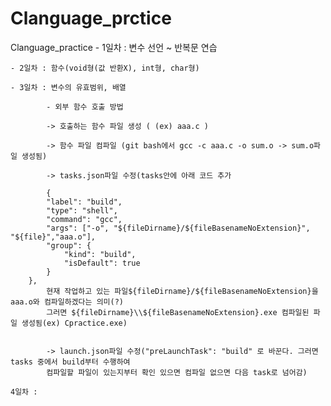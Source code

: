 # Clanguage_prctice
Clanguage_practice
    - 1일차 : 변수 선언 ~ 반복문 연습 

    - 2일차 : 함수(void형(값 반환X), int형, char형)

    - 3일차 : 변수의 유효범위, 배열

            - 외부 함수 호출 방법
            
            -> 호출하는 함수 파일 생성 ( (ex) aaa.c )

            -> 함수 파일 컴파일 (git bash에서 gcc -c aaa.c -o sum.o -> sum.o파일 생성됨)

            -> tasks.json파일 수정(tasks안에 아래 코드 추가

            {
			"label": "build",
			"type": "shell",
			"command": "gcc",
			"args": ["-o", "${fileDirname}/${fileBasenameNoExtension}", "${file}","aaa.o"],
			"group": {
				"kind": "build",
				"isDefault": true
			}
		},
            현재 작업하고 있는 파일${fileDirname}/${fileBasenameNoExtension}을 aaa.o와 컴파일하겠다는 의미(?)
            그러면 ${fileDirname}\\${fileBasenameNoExtension}.exe 컴파일된 파일 생성됨(ex) Cpractice.exe)

            
            -> launch.json파일 수정("preLaunchTask": "build" 로 바꾼다. 그러면 tasks 중에서 build부터 수행하여 
            컴파일할 파일이 있는지부터 확인 있으면 컴파일 없으면 다음 task로 넘어감)
    
    4일차 : 

